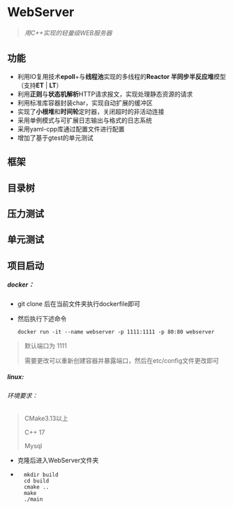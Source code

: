 # WebServer

> ###### 用C++实现的轻量级WEB服务器



## 功能

- 利用IO复用技术**epoll**+与**线程池**实现的多线程的**Reactor 半同步半反应堆**模型（支持**ET** | **LT**）
- 利用**正则**与**状态机解析**HTTP请求报文，实现处理静态资源的请求
- 利用标准库容器封装char，实现自动扩展的缓冲区
- 实现了**小根堆**和**时间轮**定时器，关闭超时的非活动连接
- 采用单例模式与可扩展日志输出与格式的日志系统
- 采用yaml-cpp库通过配置文件进行配置
- 增加了基于gtest的单元测试

## 框架

## 目录树

## 压力测试

## 单元测试

## 项目启动

##### docker：

- git clone 后在当前文件夹执行dockerfile即可

- 然后执行下述命令

    ```
    docker run -it --name webserver -p 1111:1111 -p 80:80 webserver 
    ```

    

> 默认端口为 1111
>
> 需要更改可以重新创建容器并暴露端口，然后在etc/config文件更改即可

##### linux:

###### 环境要求：

> CMake3.13以上
>
> C++ 17
>
> Mysql

- 克隆后进入WebServer文件夹

- ```
    mkdir build
    cd build 
    cmake ..
    make
    ./main
```
    
    









